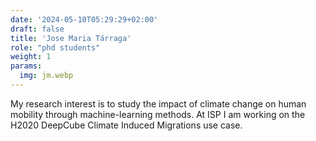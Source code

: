 ```yaml
---
date: '2024-05-10T05:29:29+02:00'
draft: false
title: 'Jose Maria Tárraga'
role: "phd students"
weight: 1
params:
  img: jm.webp
---
```


My research interest is to study the impact of climate change on human mobility through machine-learning methods. At ISP I am working on the H2020 DeepCube Climate Induced Migrations use case.
